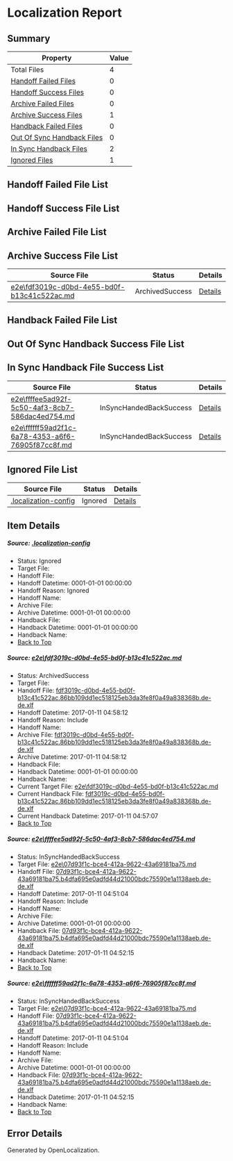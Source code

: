 # <a name='report-top'></a> Localization Report

## Summary
 Property | Value 
 -------- | ----- 
 Total Files | 4
[ Handoff Failed Files ](#handoff-failed-list)| 0
[ Handoff Success Files ](#handoff-success-list)| 0
[ Archive Failed Files ](#archive-failed-list)| 0
[ Archive Success Files ](#archive-success-list)| 1
[ Handback Failed Files ](#handback-failed-list)| 0
[ Out Of Sync Handback Files ](#outofsync-handback-success-list)| 0
[ In Sync Handback Files ](#insync-handback-success-list)| 2
[ Ignored Files ](#ignored-list)| 1

## <a name='handoff-failed-list'></a> Handoff Failed File List

## <a name='handoff-success-list'></a> Handoff Success File List

## <a name='archive-failed-list'></a> Archive Failed File List

## <a name='archive-success-list'></a> Archive Success File List
 Source File | Status | Details 
 ----------- | ------ | ------- 
 [e2e\fdf3019c-d0bd-4e55-bd0f-b13c41c522ac.md](https://github.com/OpenLocalizationTestOrg/ol-test0/blob/d7852c1b7199ce00bf107cc729a2ba27e846ff74/e2e/fdf3019c-d0bd-4e55-bd0f-b13c41c522ac.md) | ArchivedSuccess | [Details](#5ed01570f632e5e90da6a46a146802d504da89981)

## <a name='handback-failed-list'></a> Handback Failed File List

## <a name='outofsync-handback-success-list'></a> Out Of Sync Handback Success File List

## <a name='insync-handback-success-list'></a> In Sync Handback File Success List
 Source File | Status | Details 
 ----------- | ------ | ------- 
 [e2e\ffffee5ad92f-5c50-4af3-8cb7-586dac4ed754.md](https://github.com/OpenLocalizationTestOrg/ol-test0/blob/bc012a7e3c9fc18125afbde5b88e68a36b590b94/e2e/ffffee5ad92f-5c50-4af3-8cb7-586dac4ed754.md) | InSyncHandedBackSuccess | [Details](#f524aa6b9be6427c29226264ebe2e74c47196f8f2)
 [e2e\ffffff59ad2f1c-6a78-4353-a6f6-76905f87cc8f.md](https://github.com/OpenLocalizationTestOrg/ol-test0/blob/d7852c1b7199ce00bf107cc729a2ba27e846ff74/e2e/ffffff59ad2f1c-6a78-4353-a6f6-76905f87cc8f.md) | InSyncHandedBackSuccess | [Details](#f524aa6b9be6427c29226264ebe2e74c47196f8f3)

## <a name='ignored-list'></a> Ignored File List
 Source File | Status | Details 
 ----------- | ------ | ------- 
 [.localization-config](https://github.com/OpenLocalizationTestOrg/ol-test0/blob/d7852c1b7199ce00bf107cc729a2ba27e846ff74/.localization-config) | Ignored | [Details](#cb0632cf59c1387fc1742bfb9fa3c47f87e2e5c90)

## Item Details
##### <a name='cb0632cf59c1387fc1742bfb9fa3c47f87e2e5c90'></a> Source: [.localization-config](https://github.com/OpenLocalizationTestOrg/ol-test0/blob/d7852c1b7199ce00bf107cc729a2ba27e846ff74/.localization-config)
* Status: Ignored
* Target File: 
* Handoff File: 
* Handoff Datetime: 0001-01-01 00:00:00
* Handoff Reason: Ignored
* Handoff Name: 
* Archive File: 
* Archive Datetime: 0001-01-01 00:00:00
* Handback File: 
* Handback Datetime: 0001-01-01 00:00:00
* Handback Name: 
* [Back to Top](#report-top)

##### <a name='5ed01570f632e5e90da6a46a146802d504da89981'></a> Source: [e2e\fdf3019c-d0bd-4e55-bd0f-b13c41c522ac.md](https://github.com/OpenLocalizationTestOrg/ol-test0/blob/d7852c1b7199ce00bf107cc729a2ba27e846ff74/e2e/fdf3019c-d0bd-4e55-bd0f-b13c41c522ac.md)
* Status: ArchivedSuccess
* Target File: 
* Handoff File: [fdf3019c-d0bd-4e55-bd0f-b13c41c522ac.86bb109dd1ec518125eb3da3fe8f0a49a838368b.de-de.xlf](https://github.com/OpenLocalizationTestOrg/ol-test0-handoff/blob/b6d96d25e2f701823c2660b99c92f86dd07e9a7d/ol-handoff/OpenLocalizationTestOrg/ol-test0-dede/shujia/ht/fdf3019c-d0bd-4e55-bd0f-b13c41c522ac.86bb109dd1ec518125eb3da3fe8f0a49a838368b.de-de.xlf)
* Handoff Datetime: 2017-01-11 04:58:12
* Handoff Reason: Include
* Handoff Name: 
* Archive File: [fdf3019c-d0bd-4e55-bd0f-b13c41c522ac.86bb109dd1ec518125eb3da3fe8f0a49a838368b.de-de.xlf](https://github.com/OpenLocalizationTestOrg/ol-test0-handoff/blob/d64b59a95e11910b9a613af73dda66bd707aae0a/ol-archive/OpenLocalizationTestOrg/ol-test0-dede/shujia/ht/fdf3019c-d0bd-4e55-bd0f-b13c41c522ac.86bb109dd1ec518125eb3da3fe8f0a49a838368b.de-de.xlf)
* Archive Datetime: 2017-01-11 04:58:12
* Handback File: 
* Handback Datetime: 0001-01-01 00:00:00
* Handback Name: 
* Current Target File: [e2e\fdf3019c-d0bd-4e55-bd0f-b13c41c522ac.md](https://github.com/OpenLocalizationTestOrg/ol-test0-dede/blob/b480e5338bb0b44b497e09419246ce22cfd65fa0/e2e/fdf3019c-d0bd-4e55-bd0f-b13c41c522ac.md)
* Current Handback File: [fdf3019c-d0bd-4e55-bd0f-b13c41c522ac.86bb109dd1ec518125eb3da3fe8f0a49a838368b.de-de.xlf](https://github.com/OpenLocalizationTestOrg/ol-test0-handback/blob/210a58d0cfb85837486698742ddf607ed7f82b9e/ol-handback/OpenLocalizationTestOrg/ol-test0-dede/shujia/ht/fdf3019c-d0bd-4e55-bd0f-b13c41c522ac.86bb109dd1ec518125eb3da3fe8f0a49a838368b.de-de.xlf)
* Current Handback Datetime: 2017-01-11 04:57:07
* [Back to Top](#report-top)

##### <a name='f524aa6b9be6427c29226264ebe2e74c47196f8f2'></a> Source: [e2e\ffffee5ad92f-5c50-4af3-8cb7-586dac4ed754.md](https://github.com/OpenLocalizationTestOrg/ol-test0/blob/bc012a7e3c9fc18125afbde5b88e68a36b590b94/e2e/ffffee5ad92f-5c50-4af3-8cb7-586dac4ed754.md)
* Status: InSyncHandedBackSuccess
* Target File: [e2e\07d93f1c-bce4-412a-9622-43a69181ba75.md](https://github.com/OpenLocalizationTestOrg/ol-test0-dede/blob/60d6cda5698463ffb61b8c1e7875adf5ad73d41c/e2e/07d93f1c-bce4-412a-9622-43a69181ba75.md)
* Handoff File: [07d93f1c-bce4-412a-9622-43a69181ba75.b4dfa695e0adfd44d21000bdc75590e1a1138aeb.de-de.xlf](https://github.com/OpenLocalizationTestOrg/ol-test0-handoff/blob/1c3f790b91fb3048d994596698e564ba7e5dadfc/ol-handoff/OpenLocalizationTestOrg/ol-test0-dede/shujia/ht/07d93f1c-bce4-412a-9622-43a69181ba75.b4dfa695e0adfd44d21000bdc75590e1a1138aeb.de-de.xlf)
* Handoff Datetime: 2017-01-11 04:51:04
* Handoff Reason: Include
* Handoff Name: 
* Archive File: 
* Archive Datetime: 0001-01-01 00:00:00
* Handback File: [07d93f1c-bce4-412a-9622-43a69181ba75.b4dfa695e0adfd44d21000bdc75590e1a1138aeb.de-de.xlf](https://github.com/OpenLocalizationTestOrg/ol-test0-handback/blob/4332fdcdf7854d6a71eeff24a94ae7a9a2c4f6f0/ol-handback/OpenLocalizationTestOrg/ol-test0-dede/shujia/ht/07d93f1c-bce4-412a-9622-43a69181ba75.b4dfa695e0adfd44d21000bdc75590e1a1138aeb.de-de.xlf)
* Handback Datetime: 2017-01-11 04:52:15
* Handback Name: 
* [Back to Top](#report-top)

##### <a name='f524aa6b9be6427c29226264ebe2e74c47196f8f3'></a> Source: [e2e\ffffff59ad2f1c-6a78-4353-a6f6-76905f87cc8f.md](https://github.com/OpenLocalizationTestOrg/ol-test0/blob/d7852c1b7199ce00bf107cc729a2ba27e846ff74/e2e/ffffff59ad2f1c-6a78-4353-a6f6-76905f87cc8f.md)
* Status: InSyncHandedBackSuccess
* Target File: [e2e\07d93f1c-bce4-412a-9622-43a69181ba75.md](https://github.com/OpenLocalizationTestOrg/ol-test0-dede/blob/60d6cda5698463ffb61b8c1e7875adf5ad73d41c/e2e/07d93f1c-bce4-412a-9622-43a69181ba75.md)
* Handoff File: [07d93f1c-bce4-412a-9622-43a69181ba75.b4dfa695e0adfd44d21000bdc75590e1a1138aeb.de-de.xlf](https://github.com/OpenLocalizationTestOrg/ol-test0-handoff/blob/1c3f790b91fb3048d994596698e564ba7e5dadfc/ol-handoff/OpenLocalizationTestOrg/ol-test0-dede/shujia/ht/07d93f1c-bce4-412a-9622-43a69181ba75.b4dfa695e0adfd44d21000bdc75590e1a1138aeb.de-de.xlf)
* Handoff Datetime: 2017-01-11 04:51:04
* Handoff Reason: Include
* Handoff Name: 
* Archive File: 
* Archive Datetime: 0001-01-01 00:00:00
* Handback File: [07d93f1c-bce4-412a-9622-43a69181ba75.b4dfa695e0adfd44d21000bdc75590e1a1138aeb.de-de.xlf](https://github.com/OpenLocalizationTestOrg/ol-test0-handback/blob/4332fdcdf7854d6a71eeff24a94ae7a9a2c4f6f0/ol-handback/OpenLocalizationTestOrg/ol-test0-dede/shujia/ht/07d93f1c-bce4-412a-9622-43a69181ba75.b4dfa695e0adfd44d21000bdc75590e1a1138aeb.de-de.xlf)
* Handback Datetime: 2017-01-11 04:52:15
* Handback Name: 
* [Back to Top](#report-top)


## Error Details

Generated by OpenLocalization.

